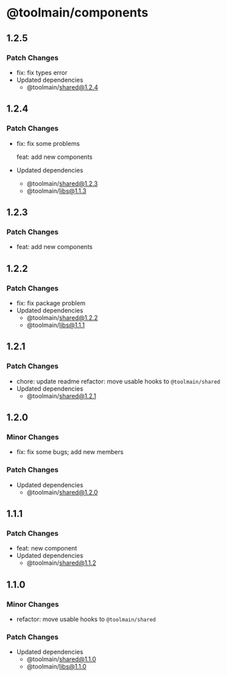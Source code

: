 # @toolmain/components

## 1.2.5

### Patch Changes

- fix: fix types error
- Updated dependencies
  - @toolmain/shared@1.2.4

## 1.2.4

### Patch Changes

- fix: fix some problems

  feat: add new components

- Updated dependencies
  - @toolmain/shared@1.2.3
  - @toolmain/libs@1.1.3

## 1.2.3

### Patch Changes

- feat: add new components

## 1.2.2

### Patch Changes

- fix: fix package problem
- Updated dependencies
  - @toolmain/shared@1.2.2
  - @toolmain/libs@1.1.1

## 1.2.1

### Patch Changes

- chore: update readme refactor: move usable hooks to `@toolmain/shared`
- Updated dependencies
  - @toolmain/shared@1.2.1

## 1.2.0

### Minor Changes

- fix: fix some bugs; add new members

### Patch Changes

- Updated dependencies
  - @toolmain/shared@1.2.0

## 1.1.1

### Patch Changes

- feat: new component
- Updated dependencies
  - @toolmain/shared@1.1.2

## 1.1.0

### Minor Changes

- refactor: move usable hooks to `@toolmain/shared`

### Patch Changes

- Updated dependencies
  - @toolmain/shared@1.1.0
  - @toolmain/libs@1.1.0
